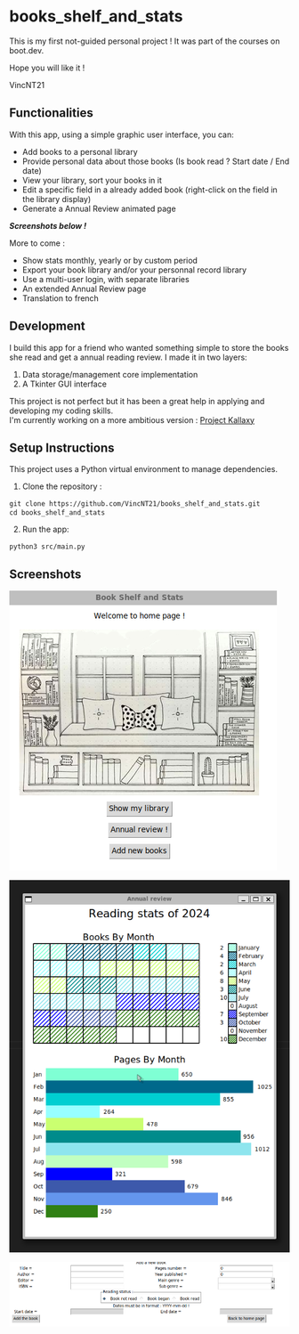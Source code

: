 # books_shelf_and_stats

This is my first not-guided personal project !
It was part of the courses on boot.dev.

Hope you will like it !

VincNT21

## Functionalities

With this app, using a simple graphic user interface, you can:
- Add books to a personal library
- Provide personal data about those books (Is book read ? Start date / End date)
- View your library, sort your books in it
- Edit a specific field in a already added book (right-click on the field in the library display)
- Generate a Annual Review animated page

***Screenshots below !***

More to come :
- Show stats monthly, yearly or by custom period
- Export your book library and/or your personnal record library
- Use a multi-user login, with separate libraries
- An extended Annual Review page
- Translation to french

## Development

I build this app for a friend who wanted something simple to store the books she read and get a annual reading review.
I made it in two layers:
1. Data storage/management core implementation
2. A Tkinter GUI interface

This project is not perfect but it has been a great help in applying and developing my coding skills.  
I'm currently working on a more ambitious version : [Project Kallaxy](https://github.com/VincNT21/project_kallaxy) 

## Setup Instructions 
This project uses a Python virtual environment to manage dependencies.

1. Clone the repository :
```
git clone https://github.com/VincNT21/books_shelf_and_stats.git
cd books_shelf_and_stats
```

2. Run the app:
```
python3 src/main.py
```

## Screenshots

![Home Page](https://raw.githubusercontent.com/VincNT21/books_shelf_and_stats/refs/heads/main/assets/images/screenshots/home_page.png)

![Annual Review](https://raw.githubusercontent.com/VincNT21/books_shelf_and_stats/refs/heads/main/assets/images/screenshots/annual_review.png)

![Add book page](https://raw.githubusercontent.com/VincNT21/books_shelf_and_stats/refs/heads/main/assets/images/screenshots/add_book_page.png)

